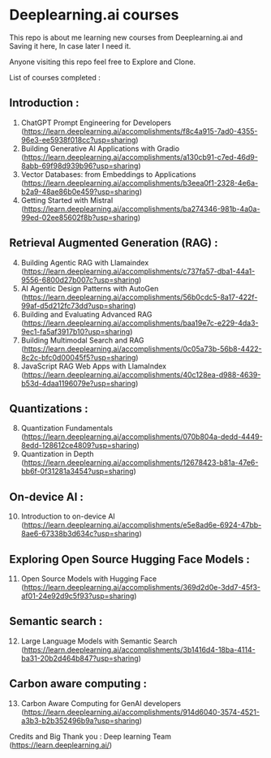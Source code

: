 # Deeplearning.ai courses

This repo is about me learning new courses from Deeplearning.ai and Saving it here, In case later I need it.

Anyone visiting this repo feel free to Explore and Clone.

List of courses completed :
## Introduction :
1. ChatGPT Prompt Engineering for Developers (https://learn.deeplearning.ai/accomplishments/f8c4a915-7ad0-4355-96e3-ee5938f018cc?usp=sharing)
2. Building Generative AI Applications with Gradio (https://learn.deeplearning.ai/accomplishments/a130cb91-c7ed-46d9-8abb-69f98d939b96?usp=sharing)
3. Vector Databases: from Embeddings to Applications (https://learn.deeplearning.ai/accomplishments/b3eea0f1-2328-4e6a-b2a9-48ae86b0e459?usp=sharing)
4. Getting Started with Mistral (https://learn.deeplearning.ai/accomplishments/ba274346-981b-4a0a-99ed-02ee85602f8b?usp=sharing)
## Retrieval Augmented Generation (RAG) :
4. Building Agentic RAG with Llamaindex (https://learn.deeplearning.ai/accomplishments/c737fa57-dba1-44a1-9556-6800d27b007c?usp=sharing)
5. AI Agentic Design Patterns with AutoGen (https://learn.deeplearning.ai/accomplishments/56b0cdc5-8a17-422f-99af-d5d212fc73dd?usp=sharing)
6. Building and Evaluating Advanced RAG (https://learn.deeplearning.ai/accomplishments/baa19e7c-e229-4da3-9ec1-fa5af3917b10?usp=sharing)
7. Building Multimodal Search and RAG (https://learn.deeplearning.ai/accomplishments/0c05a73b-56b8-4422-8c2c-bfc0d00045f5?usp=sharing)
8. JavaScript RAG Web Apps with LlamaIndex (https://learn.deeplearning.ai/accomplishments/40c128ea-d988-4639-b53d-4daa1196079e?usp=sharing)
## Quantizations :
8. Quantization Fundamentals (https://learn.deeplearning.ai/accomplishments/070b804a-dedd-4449-8edd-128612ce4809?usp=sharing)
9. Quantization in Depth (https://learn.deeplearning.ai/accomplishments/12678423-b81a-47e6-bb6f-0f31281a3454?usp=sharing)
## On-device AI :
10. Introduction to on-device AI (https://learn.deeplearning.ai/accomplishments/e5e8ad6e-6924-47bb-8ae6-67338b3d634c?usp=sharing)
## Exploring Open Source Hugging Face Models :
11. Open Source Models with Hugging Face (https://learn.deeplearning.ai/accomplishments/369d2d0e-3dd7-45f3-af01-24e92d9c5f93?usp=sharing)
## Semantic search :
12. Large Language Models with Semantic Search (https://learn.deeplearning.ai/accomplishments/3b1416d4-18ba-4114-ba31-20b2d464b847?usp=sharing)
## Carbon aware computing : 
13. Carbon Aware Computing for GenAI developers (https://learn.deeplearning.ai/accomplishments/914d6040-3574-4521-a3b3-b2b352496b9a?usp=sharing)




Credits and Big Thank you :
Deep learning Team (https://learn.deeplearning.ai/)
